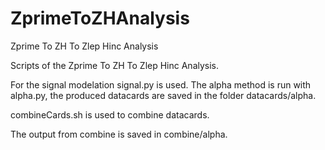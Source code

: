 # ZprimeToZHAnalysis
Zprime To ZH To Zlep Hinc Analysis

Scripts of the Zprime To ZH To Zlep Hinc Analysis.

For the signal modelation signal.py is used.
The alpha method is run with alpha.py, the produced datacards are saved in the folder datacards/alpha.

combineCards.sh is used to combine datacards.

The output from combine is saved in combine/alpha.
